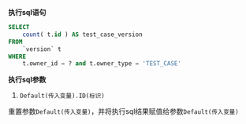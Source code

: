 <p class="panel-title"><b>执行sql语句</b></p>

```sql
SELECT
	count( t.id ) AS test_case_version
FROM
	`version` t 
WHERE
    t.owner_id = ? and t.owner_type = 'TEST_CASE'
```

<p class="panel-title"><b>执行sql参数</b></p>

1. `Default(传入变量).ID(标识)`

重置参数`Default(传入变量)`，并将执行sql结果赋值给参数`Default(传入变量)`

